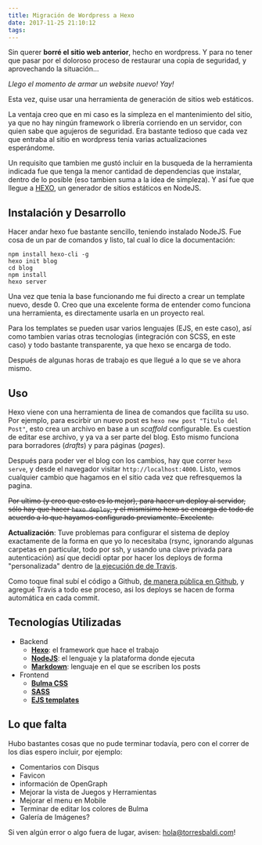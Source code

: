 ```yaml
---
title: Migración de Wordpress a Hexo
date: 2017-11-25 21:10:12
tags:
---
```


Sin querer __borré el sitio web anterior__, hecho en wordpress. Y para no tener que pasar por el doloroso proceso de restaurar una copia de seguridad, y aprovechando la situación...

_Llego el momento de armar un website nuevo! Yay!_

<!-- more -->

Esta vez, quise usar una herramienta de generación de sitios web estáticos.

La ventaja creo que en mi caso es la simpleza en el mantenimiento del sitio, ya que no hay ningún framework o librería corriendo en un servidor, con quien sabe que agujeros de seguridad. Era bastante tedioso que cada vez que entraba al sitio en wordpress tenia varias actualizaciones esperándome.

Un requisito que tambien me gustó incluir en la busqueda de la herramienta indicada fue que tenga la menor cantidad de dependencias que instalar, dentro de lo posible (eso tambien suma a la idea de simpleza). Y así fue que llegue a [HEXO](https://hexo.io/), un generador de sitios estáticos en NodeJS.

## Instalación y Desarrollo

Hacer andar hexo fue bastante sencillo, teniendo instalado NodeJS. Fue cosa de un par de comandos y listo, tal cual lo dice la documentación:

	npm install hexo-cli -g
	hexo init blog
	cd blog
	npm install
	hexo server

Una vez que tenia la base funcionando me fui directo a crear un template nuevo, desde 0. Creo que una excelente forma de entender como funciona una herramienta, es directamente usarla en un proyecto real.

Para los templates se pueden usar varios lenguajes (EJS, en este caso), así como tambien varias otras tecnologias (integración con SCSS, en este caso) y todo bastante transparente, ya que hexo se encarga de todo.

Después de algunas horas de trabajo es que llegué a lo que se ve ahora mismo.

## Uso

Hexo viene con una herramienta de linea de comandos que facilita su uso. Por ejemplo, para escirbir un nuevo post es ```hexo new post "Titulo del Post"```, esto crea un archivo en base a un _scaffold_ configurable. Es cuestion de editar ese archivo, y ya va a ser parte del blog. Esto mismo funciona para borradores (_drafts_) y para páginas (_pages_).

Después para poder ver el blog con los cambios, hay que correr ```hexo serve```, y desde el navegador visitar ```http://localhost:4000```. Listo, vemos cualquier cambio que hagamos en el sitio cada vez que refresquemos la pagina.

~~Por ultimo (y creo que esto es lo mejor), para hacer un deploy al servidor, sólo hay que hacer ```hexo deploy```, y el mismísimo hexo se encarga de todo de acuerdo a lo que hayamos configurado previamente. Excelente.~~

__Actualización__: Tuve problemas para configurar el sistema de deploy exactamente de la forma en que yo lo necesitaba (rsync, ignorando algunas carpetas en particular, todo por ssh, y usando una clave privada para autenticación) así que decidí optar por hacer los deploys de forma "personalizada" dentro de [la ejecución de de Travis](https://github.com/TorresBaldi/website/blob/master/.travis.yml).

Como toque final subí el código a Github, [de manera pública en Github](https://github.com/TorresBaldi/website), y agregué Travis a todo ese proceso, asi los deploys se hacen de forma automática en cada commit.

## Tecnologías Utilizadas

- Backend
  - [__Hexo__](https://hexo.io): el framework que hace el trabajo
  - [__NodeJS__](https://nodejs.org/): el lenguaje y la plataforma donde ejecuta
  - [__Markdown__](https://es.wikipedia.org/wiki/Markdown): lenguaje en el que se escriben los posts
- Frontend
  - [__Bulma CSS__](https://bulma.io/)
  - [__SASS__](http://sass-lang.com/)
  - [__EJS templates__](http://ejs.co/)

## Lo que falta

Hubo bastantes cosas que no pude terminar todavía, pero con el correr de los dias espero incluir, por ejemplo:

- Comentarios con Disqus
- Favicon
- información de OpenGraph
- Mejorar la vista de Juegos y Herramientas
- Mejorar el menu en Mobile
- Terminar de editar los colores de Bulma
- Galería de Imágenes?

Si ven algún error o algo fuera de lugar, avisen: [hola@torresbaldi.com](mailto:hola@torresbaldi.com)!

